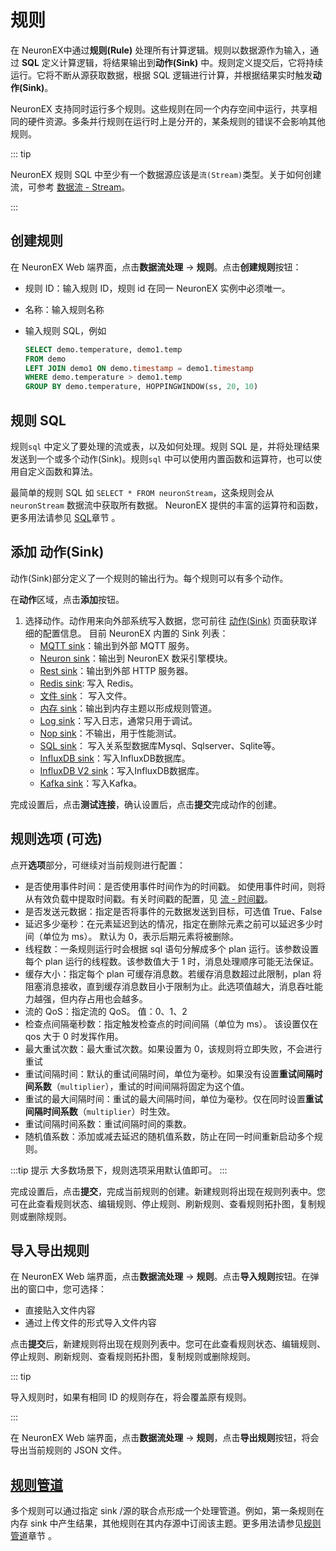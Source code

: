 # 规则


在 NeuronEX中通过**规则(Rule)** 处理所有计算逻辑。规则以数据源作为输入，通过 **SQL** 定义计算逻辑，将结果输出到**动作(Sink)** 中。规则定义提交后，它将持续运行。它将不断从源获取数据，根据 SQL 逻辑进行计算，并根据结果实时触发**动作(Sink)**。

NeuronEX 支持同时运行多个规则。这些规则在同一个内存空间中运行，共享相同的硬件资源。多条并行规则在运行时上是分开的，某条规则的错误不会影响其他规则。

::: tip

NeuronEX 规则 SQL 中至少有一个数据源应该是`流(Stream)`类型。关于如何创建流，可参考 [数据流 - Stream](./stream.md)。

:::


## 创建规则

在 NeuronEX Web 端界面，点击**数据流处理** -> **规则**。点击**创建规则**按钮：

- 规则 ID：输入规则 ID，规则 id 在同一 NeuronEX 实例中必须唯一。

- 名称：输入规则名称

- 输入规则 SQL，例如

  ```sql
  SELECT demo.temperature, demo1.temp
  FROM demo
  LEFT JOIN demo1 ON demo.timestamp = demo1.timestamp
  WHERE demo.temperature > demo1.temp
  GROUP BY demo.temperature, HOPPINGWINDOW(ss, 20, 10)
  ```

## 规则 SQL

规则`sql` 中定义了要处理的流或表，以及如何处理。规则 SQL 是，并将处理结果发送到一个或多个动作(Sink)。规则`sql` 中可以使用内置函数和运算符，也可以使用自定义函数和算法。

最简单的规则 SQL 如 `SELECT * FROM neuronStream`，这条规则会从 `neuronStream` 数据流中获取所有数据。 NeuronEX 提供的丰富的运算符和函数，更多用法请参见 [SQL](./sqls/overview.md)章节 。

## 添加 动作(Sink)

动作(Sink)部分定义了一个规则的输出行为。每个规则可以有多个动作。

在**动作**区域，点击**添加**按钮。

1. 选择动作。动作用来向外部系统写入数据，您可前往 [动作(Sink)](./sink/sink.md) 页面获取详细的配置信息。
   目前 NeuronEX 内置的 Sink 列表：
   - [MQTT sink](./sink/mqtt.md)：输出到外部 MQTT 服务。
   - [Neuron sink](./sink/neuron.md)：输出到 NeuronEX 数采引擎模块。
   - [Rest sink](./sink/rest.md)：输出到外部 HTTP 服务器。
   - [Redis sink](./sink/redis.md): 写入 Redis。
   - [文件 sink](./sink/file.md)： 写入文件。
   - [内存 sink](./sink/memory.md)：输出到内存主题以形成规则管道。
   - [Log sink](./sink/log.md)：写入日志，通常只用于调试。
   - [Nop sink](./sink/nop.md)：不输出，用于性能测试。
   - [SQL sink](./sink/file.md)： 写入关系型数据库Mysql、Sqlserver、Sqlite等。
   - [InfluxDB sink](./sink/memory.md)：写入InfluxDB数据库。
   - [InfluxDB V2 sink](./sink/log.md)：写入InfluxDB数据库。
   - [Kafka sink](./sink/nop.md)：写入Kafka。  


完成设置后，点击**测试连接**，确认设置后，点击**提交**完成动作的创建。

## 规则选项 (可选)

点开**选项**部分，可继续对当前规则进行配置：

- 是否使用事件时间：是否使用事件时间作为的时间戳。 如使用事件时间，则将从有效负载中提取时间戳。有关时间戳的配置，见 [流 - 时间戳](./stream.md#时间戳与时间戳格式)。
- 是否发送元数据：指定是否将事件的元数据发送到目标，可选值 True、False
- 延迟多少毫秒：在元素延迟到达的情况，指定在删除元素之前可以延迟多少时间（单位为 ms）。 默认为 0，表示后期元素将被删除。
- 线程数：一条规则运行时会根据 sql 语句分解成多个 plan 运行。该参数设置每个 plan 运行的线程数。该参数值大于 1 时，消息处理顺序可能无法保证。
- 缓存大小：指定每个 plan 可缓存消息数。若缓存消息数超过此限制，plan 将阻塞消息接收，直到缓存消息数目小于限制为止。此选项值越大，消息吞吐能力越强，但内存占用也会越多。
- 流的 QoS：指定流的 QoS。 值：0、1、2
- 检查点间隔毫秒数：指定触发检查点的时间间隔（单位为 ms）。 该设置仅在 qos 大于 0 时发挥作用。
- 最大重试次数：最大重试次数。如果设置为 0，该规则将立即失败，不会进行重试
- 重试间隔时间：默认的重试间隔时间，单位为毫秒。如果没有设置**重试间隔时间系数**（`multiplier`），重试的时间间隔将固定为这个值。
- 重试的最大间隔时间：重试的最大间隔时间，单位为毫秒。仅在同时设置**重试间隔时间系数**（`multiplier`）时生效。
- 重试间隔时间系数：重试间隔时间的乘数。
- 随机值系数：添加或减去延迟的随机值系数，防止在同一时间重新启动多个规则。

:::tip 提示
大多数场景下，规则选项采用默认值即可。
:::

完成设置后，点击**提交**，完成当前规则的创建。新建规则将出现在规则列表中。您可在此查看规则状态、编辑规则、停止规则、刷新规则、查看规则拓扑图，复制规则或删除规则。



## 导入导出规则

在 NeuronEX Web 端界面，点击**数据流处理** -> **规则**。点击**导入规则**按钮。在弹出的窗口中，您可选择：

- 直接贴入文件内容
- 通过上传文件的形式导入文件内容

点击**提交**后，新建规则将出现在规则列表中。您可在此查看规则状态、编辑规则、停止规则、刷新规则、查看规则拓扑图，复制规则或删除规则。

::: tip

导入规则时，如果有相同 ID 的规则存在，将会覆盖原有规则。

:::

在 NeuronEX Web 端界面，点击**数据流处理** -> **规则**，点击**导出规则**按钮，将会导出当前规则的 JSON 文件。

## [规则管道](./rule_pipeline.md)

多个规则可以通过指定 sink /源的联合点形成一个处理管道。例如，第一条规则在内存 sink 中产生结果，其他规则在其内存源中订阅该主题。更多用法请参见[规则管道](./rule_pipeline.md)章节 。


<!-- ## 文本创建规则

在 NeuronEX Web 端界面，点击**数据流处理** -> **规则**。点击**创建规则**按钮，点击右上角切换至文本模式。

规则由 JSON 定义，示例如下：

```json
{
  "id": "rule1",
  "name": "Test Condition",
  "graph": {
    "nodes": {
      "demo": {
        "type": "source",
        "nodeType": "mqtt",
        "props": {
          "datasource": "devices/+/messages"
        }
      },
      "humidityFilter": {
        "type": "operator",
        "nodeType": "filter",
        "props": {
          "expr": "humidity > 30"
        }
      },
      "logfunc": {
        "type": "operator",
        "nodeType": "function",
        "props": {
          "expr": "log(temperature) as log_temperature"
        }
      },
      "tempFilter": {
        "type": "operator",
        "nodeType": "filter",
        "props": {
          "expr": "log_temperature < 1.6"
        }
      },
      "pick": {
        "type": "operator",
        "nodeType": "pick",
        "props": {
          "fields": ["log_temperature as temp", "humidity"]
        }
      },
      "mqttout": {
        "type": "sink",
        "nodeType": "mqtt",
        "props": {
          "server": "tcp://${mqtt_srv}:1883",
          "topic": "devices/result"
        }
      }
    },
    "topo": {
      "sources": ["demo"],
      "edges": {
        "demo": ["humidityFilter"],
        "humidityFilter": ["logfunc"],
        "logfunc": ["tempFilter"],
        "tempFilter": ["pick"],
        "pick": ["mqttout"]
      }
    }
  }
}
``` -->